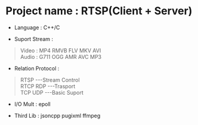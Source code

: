 # Project name : RTSP(Client + Server)  
+ Language : C++/C

+ Suport Stream :  
>  Video : MP4 RMVB FLV MKV AVI   
>  Audio : G711 OGG AMR AVC MP3  

+ Relation Protocol :  
>  RTSP      ---Stream Control  
>  RTCP RDP  ---Trasport  
>  TCP UDP   ---Basic Suport  
                      
+ I/O Mult : epoll

+ Third Lib : jsoncpp pugixml ffmpeg
